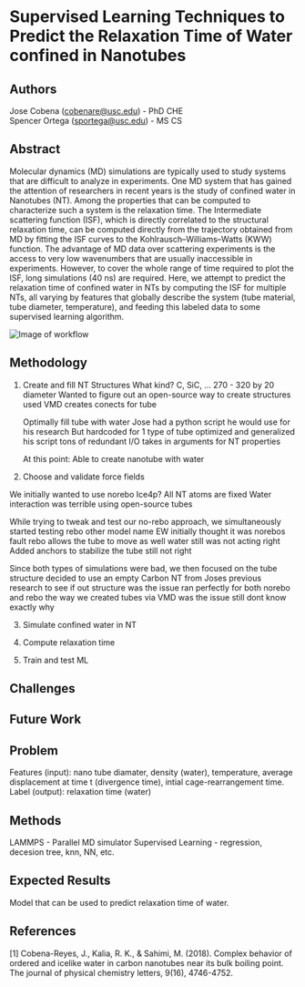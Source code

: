 # Supervised Learning Techniques to Predict the Relaxation Time of Water confined in Nanotubes
  
## Authors
Jose Cobena (cobenare@usc.edu) - PhD CHE  
Spencer Ortega (sportega@usc.edu) - MS CS 

## Abstract
Molecular dynamics (MD) simulations are typically used to study systems that are difficult to analyze in experiments. One MD system that has gained the attention of researchers in recent years is the study of confined water in Nanotubes (NT). Among the properties that can be computed to characterize such a system is the relaxation time. The Intermediate scattering function (ISF), which is directly correlated to the structural relaxation time, can be computed directly from the trajectory obtained from MD by fitting the ISF curves to the Kohlrausch–Williams–Watts (KWW) function. The advantage of MD data over scattering experiments is the access to very low wavenumbers that are usually inaccessible in experiments. However, to cover the whole range of time required to plot the ISF, long simulations (40 ns) are required. Here, we attempt to predict the relaxation time of confined water in NTs by computing the ISF for multiple NTs, all varying by features that globally describe the system (tube material, tube diameter, temperature), and feeding this labeled data to some supervised learning algorithm. 

![Image of workflow](https://github.com/spencer-ortega/cs653-final/blob/master/images/workflow.jpg)

## Methodology

1. Create and fill NT Structures
    What kind?
      C, SiC, ...
      270 - 320 by 20
      diameter
    Wanted to figure out an open-source way to create structures
      used VMD
        creates conects for tube
    
    Optimally fill tube with water
      Jose had a python script he would use for his research
        But hardcoded for 1 type of tube
      optimized and generalized his script
        tons of redundant I/O
        takes in arguments for NT properties
        
    At this point: Able to create nanotube with water
      
      
      

2. Choose and validate force fields

  We initially wanted to use norebo
    Ice4p?
    All NT atoms are fixed
      Water interaction was terrible using open-source tubes
  
  While trying to tweak and test our no-rebo approach, we simultaneously started testing rebo
    other model name EW
    initially thought it was norebos fault
    rebo allows the tube to move as well
      water still was not acting right
    Added anchors to stabilize the tube
      still not right
      
  Since both types of simulations were bad, we then focused on the tube structure
    decided to use an empty Carbon NT from Joses previous research to see if out structure was the issue
      ran perfectly for both norebo and rebo
      the way we created tubes via VMD was the issue
        still dont know exactly why
      
      
  

3. Simulate confined water in NT

4. Compute relaxation time

5. Train and test ML

## Challenges

## Future Work




## Problem
Features (input): nano tube diamater, density (water), temperature, average displacement at time t (divergence time), intial cage-rearrangement time.
Label (output): relaxation time (water)

## Methods
LAMMPS - Parallel MD simulator
Supervised Learning - regression, decesion tree, knn, NN, etc. 

## Expected Results
Model that can be used to predict relaxation time of water.  

## References
[1] Cobena-Reyes, J., Kalia, R. K., & Sahimi, M. (2018). Complex behavior of ordered and icelike water in carbon nanotubes near its bulk boiling point. The journal of physical chemistry letters, 9(16), 4746-4752.
